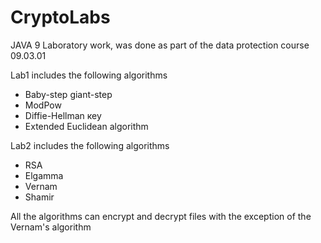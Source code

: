 # CryptoLabs
JAVA 9
Laboratory work, was done as part of the data protection course 09.03.01

Lab1 includes the following algorithms
  - Baby-step giant-step 
  - ModPow
  - Diffie-Hellman кеу
  - Extended Euclidean algorithm
  
Lab2 includes the following algorithms
 - RSA
 - Elgamma
 - Vernam
 - Shamir
 
  All the algorithms can encrypt and decrypt files with the exception of the Vernam's algorithm 
